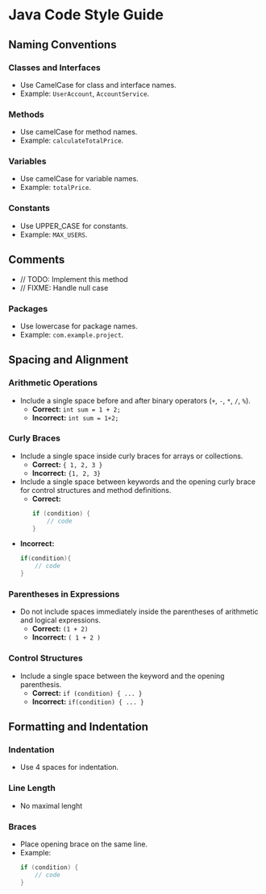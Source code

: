 # Java Code Style Guide

## Naming Conventions
### Classes and Interfaces
- Use CamelCase for class and interface names.
- Example: `UserAccount`, `AccountService`.

### Methods
- Use camelCase for method names.
- Example: `calculateTotalPrice`.

### Variables
- Use camelCase for variable names.
- Example: `totalPrice`.

### Constants
- Use UPPER_CASE for constants.
- Example: `MAX_USERS`.

## Comments
- // TODO: Implement this method
- // FIXME: Handle null case

### Packages
- Use lowercase for package names.
- Example: `com.example.project`.

## Spacing and Alignment
### Arithmetic Operations
- Include a single space before and after binary operators (`+`, `-`, `*`, `/`, `%`).
  - **Correct:** `int sum = 1 + 2;`
  - **Incorrect:** `int sum = 1+2;`

### Curly Braces
- Include a single space inside curly braces for arrays or collections.
  - **Correct:** `{ 1, 2, 3 }`
  - **Incorrect:** `{1, 2, 3}`
- Include a single space between keywords and the opening curly brace for control structures and method definitions.
  - **Correct:**
    ```java
    if (condition) {
        // code
    }
    ```
- **Incorrect:**
    ```java
    if(condition){
        // code
    }
    ```
### Parentheses in Expressions
- Do not include spaces immediately inside the parentheses of arithmetic and logical expressions.
  - **Correct:** `(1 + 2)`
  - **Incorrect:** `( 1 + 2 )`

### Control Structures
- Include a single space between the keyword and the opening parenthesis.
  - **Correct:** `if (condition) { ... }`
  - **Incorrect:** `if(condition) { ... }`

## Formatting and Indentation
### Indentation
- Use 4 spaces for indentation.

### Line Length
- No maximal lenght

### Braces
- Place opening brace on the same line.
- Example:
  ```java
  if (condition) {
      // code
  }
